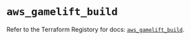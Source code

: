 # `aws_gamelift_build`

Refer to the Terraform Registory for docs: [`aws_gamelift_build`](https://registry.terraform.io/providers/hashicorp/aws/5.15.0/docs/resources/gamelift_build).
